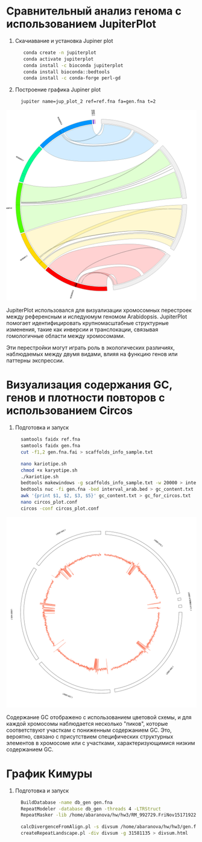 # Сравнительный анализ генома с использованием JupiterPlot

1. Скачиавание и установка Jupiner plot

   ```bash
      conda create -n jupiterplot
      conda activate jupiterplot
      conda install -c bioconda jupiterplot
      conda install bioconda::bedtools
      conda install -c conda-forge perl-gd
   ```
 2.  Построение графика  Jupiner plot

     ```bash
       jupiter name=jup_plot_2 ref=ref.fna fa=gen.fna t=2
     ```
  ![jup_plot_2.png](https://github.com/kagayaku29/comparativeGenomics/blob/main/hw3/jup_plot_2.png)

JupiterPlot использовался для визуализации хромосомных перестроек между референсным и иследуюмум геномом Arabidopsis. JupiterPlot помогает идентифицировать крупномасштабные структурные изменения, такие как инверсии и транслокации, связывая гомологичные области между хромосомами.



Эти перестройки могут играть роль в экологических различиях, наблюдаемых между двумя видами, влияя на функцию генов или паттерны экспрессии.

  # Визуализация содержания GC, генов и плотности повторов с использованием Circos

1. Подготовка и запуск

   ```bash
     samtools faidx ref.fna
     samtools faidx gen.fna
     cut -f1,2 gen.fna.fai > scaffolds_info_sample.txt
   ```
   
   ```bash
     nano kariotipe.sh
     chmod +x karyotipe.sh
     ./kariotipe.sh
     bedtools makewindows -g scaffolds_info_sample.txt -w 20000 > interval_arab.bed
     bedtools nuc -fi gen.fna -bed interval_arab.bed > gc_content.txt
     awk '{print $1, $2, $3, $5}' gc_content.txt > gc_for_circos.txt
     nano circos_plot.conf
     circos -conf circos_plot.conf
   ```
   
  ![gc_content_circos.svg](https://github.com/kagayaku29/comparativeGenomics/blob/main/hw3/gc_content_circos.svg)

Содержание GC отображено с использованием цветовой схемы, и для каждой хромосомы наблюдается несколько "пиков", которые соответствуют участкам с пониженным содержанием GC. Это, вероятно, связано с присутствием специфических структурных элементов в хромосоме или с участками, характеризующимися низким содержанием GC.


# График Кимуры

1. Подготовка и запуск

   ```bash
     BuildDatabase -name db_gen gen.fna
     RepeatModeler -database db_gen -threads 4 -LTRStruct
     RepeatMasker -lib /home/abaranova/hw/hw3/RM_992729.FriNov151719222024/round-4 -pa 4 -s -xsmall -e ncbi gen.fna
   ```
   
   ```bash
     calcDivergenceFromAlign.pl -s divsum /home/abaranova/hw/hw3/gen.fna.align
     createRepeatLandscape.pl -div divsum -g 31581135 > divsum.html
   ```
   



 

  
